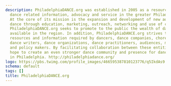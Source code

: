 ```yaml
---
description: PhiladelphiaDANCE.org was established in 2005 as a resource and hub for
  dance related information, advocacy and service in the greater Philadelphia region.
  At the core of its mission is the expansion and development of new audiences for
  dance through education, marketing, outreach, networking and use of current technologies.
  PhiladelphiaDANCE.org seeks to promote to the public the wealth of dance experiences
  available in the region. In addition, PhiladelphiaDANCE.org strives to bring together
  resources and information required by dancers, dance companies, choreographers,
  dance writers, dance organizations, dance practitioners, audiences, media, philanthropists
  and policy makers. By facilitating collaboration between these entities, it is our
  hope to create an even stronger dance community and presence for dance and the arts
  in Philadelphia. http://philadelphiadance.org/
logo: https://pbs.twimg.com/profile_images/466595387810123776/q5IkdAs9.jpeg
schema: default
tags: []
title: PhiladelphiaDANCE.org
---
```

